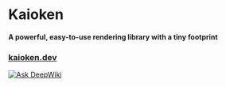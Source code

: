 # **Kaioken**

#### A powerful, easy-to-use rendering library with a tiny footprint

### <a href="https://kaioken.dev">kaioken.dev</a>

[![Ask DeepWiki](https://deepwiki.com/badge.svg)](https://deepwiki.com/CrimsonChi/kaioken)
